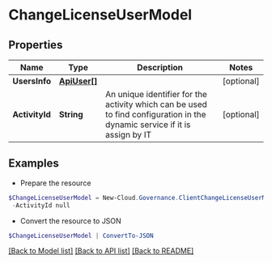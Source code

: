 # ChangeLicenseUserModel
## Properties

Name | Type | Description | Notes
------------ | ------------- | ------------- | -------------
**UsersInfo** | [**ApiUser[]**](ApiUser.md) |  | [optional] 
**ActivityId** | **String** | An unique identifier for the activity which can be used to find configuration in the dynamic service if it is assign by IT | [optional] 

## Examples

- Prepare the resource
```powershell
$ChangeLicenseUserModel = New-Cloud.Governance.ClientChangeLicenseUserModel  -UsersInfo null `
 -ActivityId null
```

- Convert the resource to JSON
```powershell
$ChangeLicenseUserModel | ConvertTo-JSON
```

[[Back to Model list]](../README.md#documentation-for-models) [[Back to API list]](../README.md#documentation-for-api-endpoints) [[Back to README]](../README.md)

